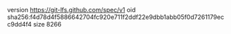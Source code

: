 version https://git-lfs.github.com/spec/v1
oid sha256:f4d78d4f5886642704fc920e711f2ddf22e9dbb1abb05f0d7261179ecc9dd4f4
size 8266
